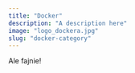 ```yaml
---
title: "Docker"
description: "A description here"
image: "logo_dockera.jpg"
slug: "docker-category"
---
```


Ale fajnie!